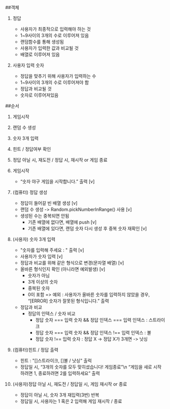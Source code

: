 ##객체
1. 정답 
    - 사용자가 최종적으로 입력해야 하는 것
    - 1~9사이의 3개의 수로 이루어져 있음
    - 랜덤함수를 통해 생성됨
    - 사용자가 입력한 값과 비교될 것
    - 배열로 이루어져 있음

2. 사용자 입력 숫자
    - 정답을 맞추기 위해 사용자가 입력하는 수
    - 1~9사이의 3개의 수로 이루어져야 함
    - 정답과 비교될 것
    - 숫자로 이루어져있음

##순서
1. 게임시작
2. 랜덤 수 생성
3. 숫자 3개 입력
4. 힌트 / 정답여부 확인
5. 정답 아닐 시, 재도전 / 정답 시, 재시작 or 게임 종료

1. 게임시작
    - “숫자 야구 게임을 시작합니다.” 출력 [v]

2. (컴퓨터) 정답 생성
    - 정답이 들어갈 빈 배열 생성 [v]
    - 랜덤 수 생성 -> Random.pickNumberInRange() 사용 [v]
    - 생성된 수는 중복되면 안됨
        - 기존 배열에 없다면, 배열에 push [v]
        - 기존 배열에 있다면, 랜덤 숫자 다시 생성 후 중복 숫자 재확인 [v]

3. (사용자) 숫자 3개 입력
    - "숫자를 입력해 주세요 : " 출력 [v]
    - 사용자가 숫자 입력 [v]
    - 정답과 비교를 위해 같은 형식으로 변경(문자열 배열) [v]
    - 올바른 형식인지 확인 (아니라면 예외발생) [v]
        - 숫자가 아님
        - 3개 이상의 숫자
        - 중복된 숫자
        - 0이 포함
        => 예외 : 사용자가 올바른 숫자를 입력하지 않았을 경우, “[ERROR] 숫자가 잘못된 형식입니다.” 출력
    - 정답과 비교
        - 정답의 인덱스 / 숫자 비교
            - 정답 숫자 === 입력 숫자 && 정답 인덱스 === 입력 인덱스 : 스트라이크
            - 정답 숫자 === 입력 숫자 && 정답 인덱스 !== 입력 인덱스 : 볼
            - 정답 숫자 !== 입력 숫자 : 정답 X -> 정답 X가 3개면 -> 낫싱

4. (컴퓨터)힌트 / 정답 출력
    - 힌트 : "[]스트라이크, []볼 / 낫싱" 출럭
    - 정답일 시, “3개의 숫자를 모두 맞히셨습니다! 게임종료”\n “게임을 새로 시작하려면 1, 종료하려면 2를 입력하세요” 출력

5. (사용자)정답 아닐 시, 재도전 / 정답일 시, 게임 재시작 or 종료
    - 정답이 아닐 시, 숫자 3개 재입력(3번) 반복
    - 정답일 시, 사용자는 1 혹은 2 입력해 게임 재시작 / 종료